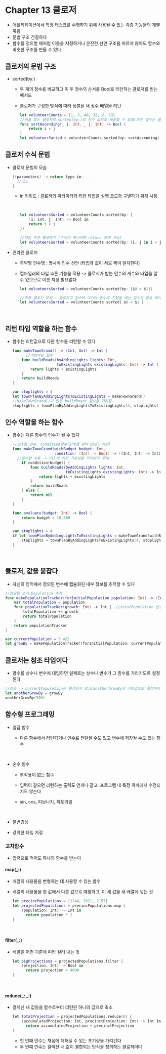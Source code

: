 # Chapter 13 클로저

* 애플리케이션에서 특정 태스크를 수행하기 위해 사용될 수 있는 각종 기능들의 개별 묶음
* 문법 구조 간결하다
* 함수를 정의할 때처럼 이름을 지정하거나 온전한 선언 구조를 따르지 않아도 함수와 비슷한 구조를 만들 수 있다



## 클로저의 문법 구조

* sorted(by:) 

  * 두 개의 정수를 비교하고 이 두 정수의 순서를 Bool로 리턴하는 클로저를 받는 메서드

  * 클로저가 구성한 방식에 따라 정렬된 새 정수 배열을 리턴

    ~~~swift
    let volunteerCounts = [1, 3, 40, 32, 2, 53]
    //이름 있는 클로저로 sorted(by:)의 인수 값으로 제공할 수 있음(모든 함수는 클로저)
    func sortAscending(_ i: Int, _ j: Int) -> Bool {	
        return i < j
    }
    let volunteerSorted = volunteerCounts.sorted(by: sortAscending)
    ~~~



## 클로저 수식 문법

* 클로저 문법의 모습

  ~~~swift
  {(parameters) -> return type in
  	//코드
  }
  ~~~

  * in 키워드 : 클로저의 파라미터와 리턴 타입을 실행 코드와 구별하기 위해 사용

    ​

    ~~~swift
    let volunteersSorted = volunteerCounts.sorted(by: {
        (i: Int, j: Int) -> Bool in
        return i < j
    })

    //타입 추론 활용하기 (수식이 하나이면 return 생략 가능)
    let volunteersSorted = volunteerCounts.sorted(by: {i, j in i < j})
    ~~~



* 인라인 클로저

  * 축약형 인수명 : 명시적 인수 선언 (타입과 값이 서로 짝이 일치한다)

  * 컴파일러의 타입 추론 기능을 적용 -> 클로저가 받는 인수의 개수와 타입을 알 수 있으므로 이름 지정 필요없다

    ~~~swift
    let volunteersSorted = volunteerCounts.sorted(by: {$0 < $1})

    //후행 클로저 문법 - 클로저가 함수의 마지막 인수로 전달될 때는 함수의 괄호 밖이나 인라인으로 작성 가능
    let volunteersSorted = volunteerCounts.sorted{ $0 < $1 }
    ~~~

    ​

## 리턴 타입 역할을 하는 함수

* 함수는 리턴값으로 다른 함수를 리턴할 수 있다

  ~~~swift
  func makeTownGrand() -> (Int, Int) -> Int {	
    	//리턴하는 함수
      func buildRoads(byAddingLights lights: Int,	
                      toExistingLights existingLights: Int) -> Int {	
          return lights + existingLights
      }
      return buildRoads
  }

  var stoplights = 4
  let townPlanByAddingLightsToExistingLights = makeTownGrand()
  //makeTownGrand()가 만든 buildRoads 함수를 가리킴
  stoplights = townPlanByAddingLightsToExistingLights(4, stoplights)
  ~~~



## 인수 역할을 하는 함수

* 함수는 다른 함수의 인수가 될 수 있다

  ~~~swift
  //Int형 인수, condition함수(Int를 받아 Bool 리턴)
  func makeTownGrand(withBudget budget: Int,
                     condition: (Int) -> Bool) -> ((Int, Int) -> Int)? {
    //옵서녈 사용 -> nil의 리턴 가능성을 처리하기 위해
      if condition(budget) {
          func buildRoads(byAddingLights lights: Int,
                          toExistingLights existingLights: Int) -> Int {
              return lights + existingLights
          }
          return buildRoads
      } else {
          return nil
      }
  }

  func evaluate(budget: Int) -> Bool {
      return budget > 10_000
  }

  var stoplights = 4
  if let townPlanByAddingLightsToExistingLights = makeTownGrand(withBudget: 1_000, condition: evaluate) {
      stoplights = townPlanByAddingLightsToExistingLights(4, stoplights)
  }
  ~~~

  ​

## 클로저, 값을 붙잡다

* 자신의 영역에서 정의된 변수에 캡슐화된 내부 정보를 추적할 수 있다

~~~swift
//전달된 초기 population 추적
func makePopulationTracker(forInitialPopulation population: Int) -> (Int) -> Int {
    var totalPopulation = population
    func populationTracker(growth: Int) -> Int {  //totalPopulation 변수의 값을 붙잡는다
        totalPopulation += growth
        return totalPopulation
    }
    return populationTracker
}

var currentPopulation = 5_422
let growBy = makePopulationTracker(forInitialPopulation: currentPopulation)
~~~





## 클로저는 참조 타입이다

* 함수를 상수나 변수에 대입하면 실제로는 상수나 변수가 그 함수를 가리키도록 설정된다

~~~swift
//참조 -> currentPopulation은 변경되지 않고(anotherGrowBy의 리턴값으로 설정하지 않아서) totalPopulation 값은 증가
let anotherGrowBy = growBy
anotherGrowBy(500)
~~~



## 함수형 프로그래밍

* 일급 함수
  * 다른 함수에서 리턴되거나 인수로 전달될 수도 있고 변수에 저장될 수도 있는 함수

    ​

* 순수 함수

  * 부작용이 없는 함수

  * 입력이 같으면 리턴하는 출력도 언제나 같고, 프로그램 내 특정 위치에서 수정되지도 않는다

  * sin, cos, 피보나치, 팩토리얼 

    ​

* 불변경성

* 강력한 타입 지정



### 고차함수

* 입력으로 적어도 하나의 함수를 받는다



#### map(_:)

* 배열의 내용물을 변형하는 데 사용할 수 있는 함수

* 배열의 내용물을 한 값에서 다른 값으로 매핑하고, 이 새 값을 새 배열에 넣는 것

  ~~~swift
  let precincPopulations = [1244, 2021, 2157]
  let projectedPopulations = precincPopulations.map {
      (population: Int) -> Int in
    	return population * 2
  }
  ~~~

  ​

#### filter(_:)

* 배열을 어떤 기준에 따라 걸러 내는 것

  ~~~swift
  let bigProjections = projectedPopulations.filter {
      (projection: Int) -> Bool in
    	return projection > 4000
  }
  ~~~

  ​

#### reduce(_: _:)

* 컬렉션 내 값등을 함수로부터 리턴된 하나의 값으로 축소

  ~~~swift
  let totalProjection = projectedPopulations.reduce(0) {
      (accumulatedProjection: Int, precinctProjection: Int) -> Int in
    	return accumulatedProjection + precinctProjection
  }
  ~~~

  * 첫 번째 인수는 처음에 더해질 수 있는 초기량을 가리킨다
  * 두 번째 인수는 컬렉션 내 값이 결합되는 방식을 정의하는 클로저이다